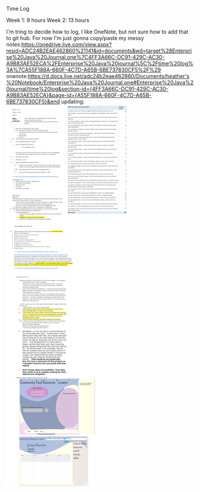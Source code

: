  Time Log

Week 1: 9 hours
Week 2: 13 hours

I'm tring to decide how to log, I like OneNote, but not sure how to add that to git hub.
For now I'm just gonna copy/paste my messy notes:https://onedrive.live.com/view.aspx?resid=ADC24B2EAE462860%21141&id=documents&wd=target%28Enterprise%20Java%20Journal.one%7C4FF3A66C-DC91-429C-AC30-A9B83AE52ECA%2FEnterprise%20Java%20journal%5C%2Ftime%20log%3A%7CA55F188A-660F-4C7D-A65B-6BE737830CF5%2F%29
onenote:https://d.docs.live.net/adc24b2eae462860/Documents/heather's%20Notebook/Enterprise%20Java%20Journal.one#Enterprise%20Java%20journal/time%20log&section-id={4FF3A66C-DC91-429C-AC30-A9B83AE52ECA}&page-id={A55F188A-660F-4C7D-A65B-6BE737830CF5}&end
updating:
![img_6.png](img_6.png)
    